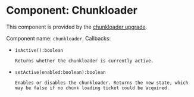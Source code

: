 # Component: Chunkloader

This component is provided by the
[chunkloader upgrade](/item/chunkloader_upgrade).

Component name: `chunkloader`. Callbacks:

- `isActive():boolean`

      Returns whether the chunkloader is currently active.

- `setActive(enabled:boolean):boolean`

      Enables or disables the chunkloader. Returns the new state, which
      may be false if no chunk loading ticket could be acquired.